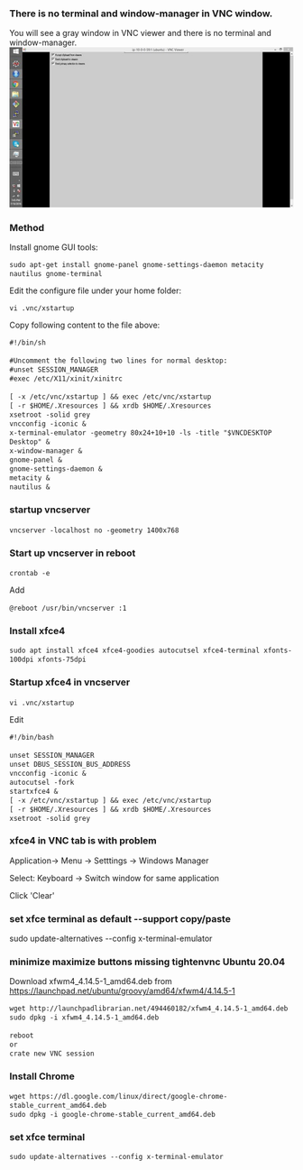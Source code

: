 ### There is no terminal and window-manager in VNC window.
You will see a gray window in VNC viewer and there is no terminal and window-manager.
![VNC_err](img/gray_vnc.jpg)
### Method
Install gnome GUI tools:
```
sudo apt-get install gnome-panel gnome-settings-daemon metacity nautilus gnome-terminal
```

Edit the configure file under your home folder:
```
vi .vnc/xstartup
```

Copy following content to the file above:
```
#!/bin/sh

#Uncomment the following two lines for normal desktop:
#unset SESSION_MANAGER
#exec /etc/X11/xinit/xinitrc

[ -x /etc/vnc/xstartup ] && exec /etc/vnc/xstartup
[ -r $HOME/.Xresources ] && xrdb $HOME/.Xresources
xsetroot -solid grey
vncconfig -iconic &
x-terminal-emulator -geometry 80x24+10+10 -ls -title "$VNCDESKTOP Desktop" &
x-window-manager &
gnome-panel &
gnome-settings-daemon &
metacity &
nautilus &
```

### startup vncserver

`vncserver -localhost no -geometry 1400x768`

### Start up vncserver in reboot

`crontab -e`

Add

`@reboot /usr/bin/vncserver :1`

### Install xfce4
```
sudo apt install xfce4 xfce4-goodies autocutsel xfce4-terminal xfonts-100dpi xfonts-75dpi
```

### Startup xfce4 in vncserver
`vi .vnc/xstartup`

Edit

```
#!/bin/bash

unset SESSION_MANAGER  
unset DBUS_SESSION_BUS_ADDRESS  
vncconfig -iconic &
autocutsel -fork
startxfce4 &  
[ -x /etc/vnc/xstartup ] && exec /etc/vnc/xstartup  
[ -r $HOME/.Xresources ] && xrdb $HOME/.Xresources  
xsetroot -solid grey  
```

### xfce4 in VNC tab is with problem
Application-> Menu -> Setttings -> Windows Manager

Select: Keyboard -> Switch window for same application

Click 'Clear'

### set xfce terminal as default --support copy/paste
sudo update-alternatives --config x-terminal-emulator

### minimize maximize buttons missing tightenvnc Ubuntu 20.04

Download xfwm4_4.14.5-1_amd64.deb from https://launchpad.net/ubuntu/groovy/amd64/xfwm4/4.14.5-1
```
wget http://launchpadlibrarian.net/494460182/xfwm4_4.14.5-1_amd64.deb
sudo dpkg -i xfwm4_4.14.5-1_amd64.deb

reboot
or
crate new VNC session
```

### Install Chrome

```
wget https://dl.google.com/linux/direct/google-chrome-stable_current_amd64.deb
sudo dpkg -i google-chrome-stable_current_amd64.deb
```
### set xfce terminal
```
sudo update-alternatives --config x-terminal-emulator
```
